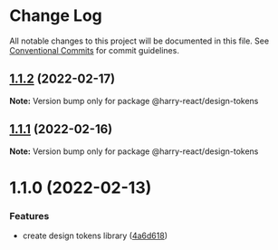 # Change Log

All notable changes to this project will be documented in this file.
See [Conventional Commits](https://conventionalcommits.org) for commit guidelines.

## [1.1.2](https://github.com/harry524483/harry-react/compare/@harry-react/design-tokens@1.1.1...@harry-react/design-tokens@1.1.2) (2022-02-17)

**Note:** Version bump only for package @harry-react/design-tokens





## [1.1.1](https://github.com/harry524483/harry-react/compare/@harry-react/design-tokens@1.1.0...@harry-react/design-tokens@1.1.1) (2022-02-16)

**Note:** Version bump only for package @harry-react/design-tokens





# 1.1.0 (2022-02-13)


### Features

* create design tokens library ([4a6d618](https://github.com/harry524483/harry-react/commit/4a6d618219f16060d10f6a39da2256782ef1d6fa))
